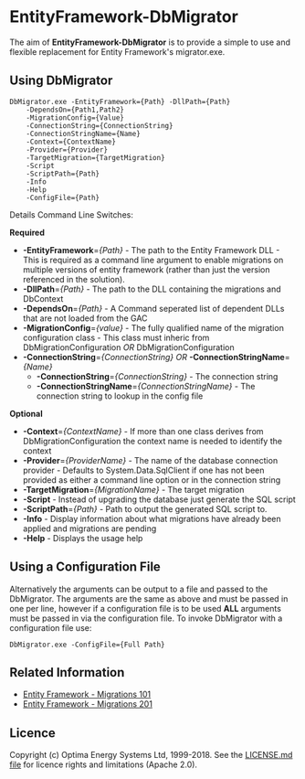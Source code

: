 EntityFramework-DbMigrator
===

The aim of **EntityFramework-DbMigrator** is to provide a simple to use and flexible replacement for Entity Framework's migrator.exe.

## Using DbMigrator

```
DbMigrator.exe -EntityFramework={Path} -DllPath={Path}
	-DependsOn={Path1,Path2}
	-MigrationConfig={Value}
	-ConnectionString={ConnectionString}
	-ConnectionStringName={Name}
	-Context={ContextName}
	-Provider={Provider}
	-TargetMigration={TargetMigration}
	-Script
	-ScriptPath={Path}
	-Info
	-Help
	-ConfigFile={Path}
```

Details Command Line Switches:

**Required**

- **-EntityFramework**=*{Path}* - The path to the Entity Framework DLL - This is required as a command line argument to enable migrations on multiple versions of entity framework (rather than just the version referenced in the solution).
- **-DllPath**=*{Path}* - The path to the DLL containing the migrations and DbContext
- **-DependsOn**=*{Path}* - A Command seperated list of dependent DLLs that are not loaded from the GAC
- **-MigrationConfig**=*{value}* - The fully qualified name of the migration configuration class - This class must inheric from DbMigrationConfiguration _OR_ DbMigrationConfiguration<T>
- **-ConnectionString**=*{ConnectionString}* _OR_ **-ConnectionStringName**=*{Name}*
	- **-ConnectionString**=*{ConnectionString}* - The connection string
	- **-ConnectionStringName**=*{ConnectionStringName}* - The connection string to lookup in the config file

**Optional**

- **-Context**=*{ContextName}* - If more than one class derives from DbMigrationConfiguration the context name is needed to identify the context
- **-Provider**=*{ProviderName}* - The name of the database connection provider - Defaults to System.Data.SqlClient if one has not been provided as either a command line option or in the connection string
- **-TargetMigration**=*{MigrationName}* - The target migration
- **-Script** - Instead of upgrading the database just generate the SQL script
- **-ScriptPath**=*{Path}* - Path to output the generated SQL script to.
- **-Info** - Display information about what migrations have already been applied and migrations are pending
- **-Help** - Displays the usage help

## Using a Configuration File

Alternatively the arguments can be output to a file and passed to the DbMigrator. The arguments are the same as above and must be passed in one per line, however if a configuration file is to be used **ALL** arguments must be passed in via the configuration file. To invoke DbMigrator with a configuration file use:

```
DbMigrator.exe -ConfigFile={Full Path}
```

## Related Information
* [Entity Framework - Migrations 101](Wiki/Migrations_101.md)
* [Entity Framework - Migrations 201](Wiki/Migrations_201.md)

## Licence

Copyright (c) Optima Energy Systems Ltd, 1999-2018. See the [LICENSE.md file](License.md) for licence rights and
limitations (Apache 2.0).
